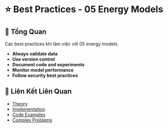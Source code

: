 # ⭐ Best Practices - 05 Energy Models

## 🎯 Tổng Quan

Các best practices khi làm việc với 05 energy models.

- **Always validate data**
- **Use version control**
- **Document code and experiments**
- **Monitor model performance**
- **Follow security best practices**

## 🔗 Liên Kết Liên Quan

- [Theory](./THEORY_05_energy_models.md)
- [Implementation](./IMPLEMENTATION_05_energy_models.md)
- [Code Examples](./CODE_EXAMPLES_05_energy_models.md)
- [Complex Problems](./COMPLEX_PROBLEMS.md)
